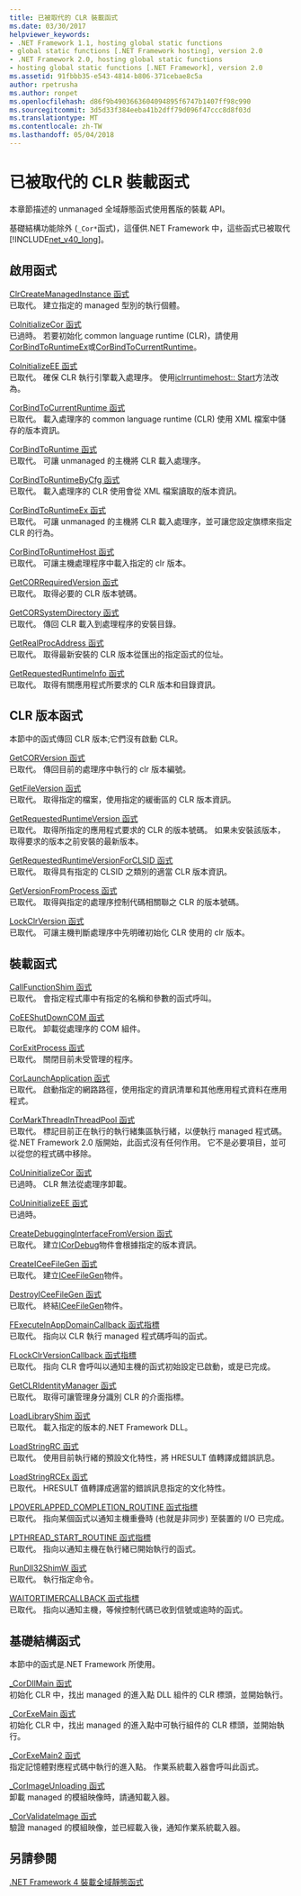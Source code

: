 ```yaml
---
title: 已被取代的 CLR 裝載函式
ms.date: 03/30/2017
helpviewer_keywords:
- .NET Framework 1.1, hosting global static functions
- global static functions [.NET Framework hosting], version 2.0
- .NET Framework 2.0, hosting global static functions
- hosting global static functions [.NET Framework], version 2.0
ms.assetid: 91fbbb35-e543-4814-b806-371cebae8c5a
author: rpetrusha
ms.author: ronpet
ms.openlocfilehash: d86f9b4903663604094895f6747b1407ff98c990
ms.sourcegitcommit: 3d5d33f384eeba41b2dff79d096f47ccc8d8f03d
ms.translationtype: MT
ms.contentlocale: zh-TW
ms.lasthandoff: 05/04/2018
---
```

# <a name="deprecated-clr-hosting-functions"></a>已被取代的 CLR 裝載函式
本章節描述的 unmanaged 全域靜態函式使用舊版的裝載 API。  
  
 基礎結構功能除外 (`_Cor*`函式)，這僅供.NET Framework 中，這些函式已被取代[!INCLUDE[net_v40_long](../../../../includes/net-v40-long-md.md)]。  
  
## <a name="activation-functions"></a>啟用函式  
 [ClrCreateManagedInstance 函式](../../../../docs/framework/unmanaged-api/hosting/clrcreatemanagedinstance-function.md)  
 已取代。 建立指定的 managed 型別的執行個體。  
  
 [CoInitializeCor 函式](../../../../docs/framework/unmanaged-api/hosting/coinitializecor-function.md)  
 已過時。 若要初始化 common language runtime (CLR)，請使用[CorBindToRuntimeEx](../../../../docs/framework/unmanaged-api/hosting/corbindtoruntimeex-function.md)或[CorBindToCurrentRuntime](../../../../docs/framework/unmanaged-api/hosting/corbindtocurrentruntime-function.md)。  
  
 [CoInitializeEE 函式](../../../../docs/framework/unmanaged-api/hosting/coinitializeee-function.md)  
 已取代。 確保 CLR 執行引擎載入處理序。 使用[iclrruntimehost:: Start](../../../../docs/framework/unmanaged-api/hosting/iclrruntimehost-start-method.md)方法改為。  
  
 [CorBindToCurrentRuntime 函式](../../../../docs/framework/unmanaged-api/hosting/corbindtocurrentruntime-function.md)  
 已取代。 載入處理序的 common language runtime (CLR) 使用 XML 檔案中儲存的版本資訊。  
  
 [CorBindToRuntime 函式](../../../../docs/framework/unmanaged-api/hosting/corbindtoruntime-function.md)  
 已取代。 可讓 unmanaged 的主機將 CLR 載入處理序。  
  
 [CorBindToRuntimeByCfg 函式](../../../../docs/framework/unmanaged-api/hosting/corbindtoruntimebycfg-function.md)  
 已取代。 載入處理序的 CLR 使用會從 XML 檔案讀取的版本資訊。  
  
 [CorBindToRuntimeEx 函式](../../../../docs/framework/unmanaged-api/hosting/corbindtoruntimeex-function.md)  
 已取代。 可讓 unmanaged 的主機將 CLR 載入處理序，並可讓您設定旗標來指定 CLR 的行為。  
  
 [CorBindToRuntimeHost 函式](../../../../docs/framework/unmanaged-api/hosting/corbindtoruntimehost-function.md)  
 已取代。 可讓主機處理程序中載入指定的 clr 版本。  
  
 [GetCORRequiredVersion 函式](../../../../docs/framework/unmanaged-api/hosting/getcorrequiredversion-function.md)  
 已取代。 取得必要的 CLR 版本號碼。  
  
 [GetCORSystemDirectory 函式](../../../../docs/framework/unmanaged-api/hosting/getcorsystemdirectory-function.md)  
 已取代。 傳回 CLR 載入到處理程序的安裝目錄。  
  
 [GetRealProcAddress 函式](../../../../docs/framework/unmanaged-api/hosting/getrealprocaddress-function.md)  
 已取代。 取得最新安裝的 CLR 版本從匯出的指定函式的位址。  
  
 [GetRequestedRuntimeInfo 函式](../../../../docs/framework/unmanaged-api/hosting/getrequestedruntimeinfo-function.md)  
 已取代。 取得有關應用程式所要求的 CLR 版本和目錄資訊。  
  
## <a name="clr-version-functions"></a>CLR 版本函式  
 本節中的函式傳回 CLR 版本;它們沒有啟動 CLR。  
  
 [GetCORVersion 函式](../../../../docs/framework/unmanaged-api/hosting/getcorversion-function.md)  
 已取代。 傳回目前的處理序中執行的 clr 版本編號。  
  
 [GetFileVersion 函式](../../../../docs/framework/unmanaged-api/hosting/getfileversion-function.md)  
 已取代。 取得指定的檔案，使用指定的緩衝區的 CLR 版本資訊。  
  
 [GetRequestedRuntimeVersion 函式](../../../../docs/framework/unmanaged-api/hosting/getrequestedruntimeversion-function.md)  
 已取代。 取得所指定的應用程式要求的 CLR 的版本號碼。 如果未安裝該版本，取得要求的版本之前安裝的最新版本。  
  
 [GetRequestedRuntimeVersionForCLSID 函式](../../../../docs/framework/unmanaged-api/hosting/getrequestedruntimeversionforclsid-function.md)  
 已取代。 取得具有指定的 CLSID 之類別的適當 CLR 版本資訊。  
  
 [GetVersionFromProcess 函式](../../../../docs/framework/unmanaged-api/hosting/getversionfromprocess-function.md)  
 已取代。 取得與指定的處理序控制代碼相關聯之 CLR 的版本號碼。  
  
 [LockClrVersion 函式](../../../../docs/framework/unmanaged-api/hosting/lockclrversion-function.md)  
 已取代。 可讓主機判斷處理序中先明確初始化 CLR 使用的 clr 版本。  
  
## <a name="hosting-functions"></a>裝載函式  
 [CallFunctionShim 函式](../../../../docs/framework/unmanaged-api/hosting/callfunctionshim-function.md)  
 已取代。 會指定程式庫中有指定的名稱和參數的函式呼叫。  
  
 [CoEEShutDownCOM 函式](../../../../docs/framework/unmanaged-api/hosting/coeeshutdowncom-function.md)  
 已取代。 卸載從處理序的 COM 組件。  
  
 [CorExitProcess 函式](../../../../docs/framework/unmanaged-api/hosting/corexitprocess-function.md)  
 已取代。 關閉目前未受管理的程序。  
  
 [CorLaunchApplication 函式](../../../../docs/framework/unmanaged-api/hosting/corlaunchapplication-function.md)  
 已取代。 啟動指定的網路路徑，使用指定的資訊清單和其他應用程式資料在應用程式。  
  
 [CorMarkThreadInThreadPool 函式](../../../../docs/framework/unmanaged-api/hosting/cormarkthreadinthreadpool-function.md)  
 已取代。 標記目前正在執行的執行緒集區執行緒，以便執行 managed 程式碼。 從.NET Framework 2.0 版開始，此函式沒有任何作用。 它不是必要項目，並可以從您的程式碼中移除。  
  
 [CoUninitializeCor 函式](../../../../docs/framework/unmanaged-api/hosting/couninitializecor-function.md)  
 已過時。 CLR 無法從處理序卸載。  
  
 [CoUninitializeEE 函式](../../../../docs/framework/unmanaged-api/hosting/couninitializeee-function.md)  
 已過時。  
  
 [CreateDebuggingInterfaceFromVersion 函式](../../../../docs/framework/unmanaged-api/hosting/createdebugginginterfacefromversion-function.md)  
 已取代。 建立[ICorDebug](../../../../docs/framework/unmanaged-api/debugging/icordebug-interface.md)物件會根據指定的版本資訊。  
  
 [CreateICeeFileGen 函式](../../../../docs/framework/unmanaged-api/hosting/createiceefilegen-function.md)  
 已取代。 建立[ICeeFileGen](../../../../docs/framework/unmanaged-api/hosting/iceefilegen-class.md)物件。  
  
 [DestroyICeeFileGen 函式](../../../../docs/framework/unmanaged-api/hosting/destroyiceefilegen-function.md)  
 已取代。 終結[ICeeFileGen](../../../../docs/framework/unmanaged-api/hosting/iceefilegen-class.md)物件。  
  
 [FExecuteInAppDomainCallback 函式指標](../../../../docs/framework/unmanaged-api/hosting/fexecuteinappdomaincallback-function-pointer.md)  
 已取代。 指向以 CLR 執行 managed 程式碼呼叫的函式。  
  
 [FLockClrVersionCallback 函式指標](../../../../docs/framework/unmanaged-api/hosting/flockclrversioncallback-function-pointer.md)  
 已取代。 指向 CLR 會呼叫以通知主機的函式初始設定已啟動，或是已完成。  
  
 [GetCLRIdentityManager 函式](../../../../docs/framework/unmanaged-api/hosting/getclridentitymanager-function.md)  
 已取代。 取得可讓管理身分識別 CLR 的介面指標。  
  
 [LoadLibraryShim 函式](../../../../docs/framework/unmanaged-api/hosting/loadlibraryshim-function.md)  
 已取代。 載入指定的版本的.NET Framework DLL。  
  
 [LoadStringRC 函式](../../../../docs/framework/unmanaged-api/hosting/loadstringrc-function.md)  
 已取代。 使用目前執行緒的預設文化特性，將 HRESULT 值轉譯成錯誤訊息。  
  
 [LoadStringRCEx 函式](../../../../docs/framework/unmanaged-api/hosting/loadstringrcex-function.md)  
 已取代。 HRESULT 值轉譯成適當的錯誤訊息指定的文化特性。  
  
 [LPOVERLAPPED_COMPLETION_ROUTINE 函式指標](../../../../docs/framework/unmanaged-api/hosting/lpoverlapped-completion-routine-function-pointer.md)  
 已取代。 指向某個函式以通知主機重疊時 (也就是非同步) 至裝置的 I/O 已完成。  
  
 [LPTHREAD_START_ROUTINE 函式指標](../../../../docs/framework/unmanaged-api/hosting/lpthread-start-routine-function-pointer.md)  
 已取代。 指向以通知主機在執行緒已開始執行的函式。  
  
 [RunDll32ShimW 函式](../../../../docs/framework/unmanaged-api/hosting/rundll32shimw-function.md)  
 已取代。 執行指定命令。  
  
 [WAITORTIMERCALLBACK 函式指標](../../../../docs/framework/unmanaged-api/hosting/waitortimercallback-function-pointer.md)  
 已取代。 指向以通知主機，等候控制代碼已收到信號或逾時的函式。  
  
## <a name="infrastructure-functions"></a>基礎結構函式  
 本節中的函式是.NET Framework 所使用。  
  
 [_CorDllMain 函式](../../../../docs/framework/unmanaged-api/hosting/cordllmain-function.md)  
 初始化 CLR 中，找出 managed 的進入點 DLL 組件的 CLR 標頭，並開始執行。  
  
 [_CorExeMain 函式](../../../../docs/framework/unmanaged-api/hosting/corexemain-function.md)  
 初始化 CLR 中，找出 managed 的進入點中可執行組件的 CLR 標頭，並開始執行。  
  
 [_CorExeMain2 函式](../../../../docs/framework/unmanaged-api/hosting/corexemain2-function.md)  
 指定記憶體對應程式碼中執行的進入點。 作業系統載入器會呼叫此函式。  
  
 [_CorImageUnloading 函式](../../../../docs/framework/unmanaged-api/hosting/corimageunloading-function.md)  
 卸載 managed 的模組映像時，請通知載入器。  
  
 [_CorValidateImage 函式](../../../../docs/framework/unmanaged-api/hosting/corvalidateimage-function.md)  
 驗證 managed 的模組映像，並已經載入後，通知作業系統載入器。  
  
## <a name="see-also"></a>另請參閱  
 [.NET Framework 4 裝載全域靜態函式](../../../../docs/framework/unmanaged-api/hosting/net-framework-4-hosting-global-static-functions.md) 
